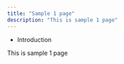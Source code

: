 ```yaml
---
title: "Sample 1 page"
description: "This is sample 1 page"
---
```

* Introduction

This is sample 1 page

